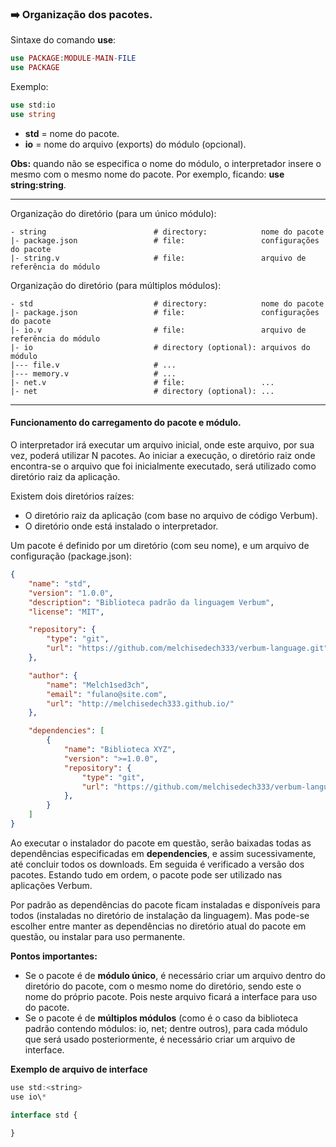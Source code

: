 ### :arrow_right: Organização dos pacotes.

Sintaxe do comando <b>use</b>:
```php
use PACKAGE:MODULE-MAIN-FILE
use PACKAGE
```

Exemplo:
```php
use std:io
use string
```

- <b>std</b> = nome do pacote.
- <b>io</b> = nome do arquivo (exports) do módulo (opcional).

<b>Obs:</b> quando não se especifica o nome do módulo, o interpretador insere o mesmo com o mesmo nome do pacote. Por exemplo, ficando: <b>use string:string</b>.

---

Organização do diretório (para um único módulo):
```
- string                        # directory:            nome do pacote
|- package.json                 # file:                 configurações do pacote
|- string.v                     # file:                 arquivo de referência do módulo
```

Organização do diretório (para múltiplos módulos):
```
- std                           # directory:            nome do pacote
|- package.json                 # file:                 configurações do pacote
|- io.v                         # file:                 arquivo de referência do módulo
|- io                           # directory (optional): arquivos do módulo
|--- file.v                     # ...
|--- memory.v                   # ...
|- net.v                        # file:                 ...
|- net                          # directory (optional): ...
```

---

#### Funcionamento do carregamento do pacote e módulo.

O interpretador irá executar um arquivo inicial, onde este arquivo, por sua vez, poderá utilizar N pacotes.
Ao iniciar a execução, o diretório raiz onde encontra-se o arquivo que foi inicialmente executado, será utilizado como diretório raiz da aplicação.

Existem dois diretórios raízes:
- O diretório raiz da aplicação (com base no arquivo de código Verbum).
- O diretório onde está instalado o interpretador.

Um pacote é definido por um diretório (com seu nome), e um arquivo de configuração (package.json):

```json
{
    "name": "std",
    "version": "1.0.0",
    "description": "Biblioteca padrão da linguagem Verbum",
    "license": "MIT",

    "repository": {
        "type": "git",
        "url": "https://github.com/melchisedech333/verbum-language.git"
    },

    "author": {
        "name": "Melch1sed3ch",
        "email": "fulano@site.com",
        "url": "http://melchisedech333.github.io/"
    },

    "dependencies": [
        {
            "name": "Biblioteca XYZ",
            "version": ">=1.0.0",
            "repository": {
                "type": "git",
                "url": "https://github.com/melchisedech333/verbum-language.git"
            },
        }
    ]
}
```

Ao executar o instalador do pacote em questão, serão baixadas todas as dependências especificadas em <b>dependencies</b>, e assim sucessivamente, até concluir todos os downloads. Em seguida é verificado a versão dos pacotes. Estando tudo em ordem, o pacote pode ser utilizado nas aplicações Verbum.

Por padrão as dependências do pacote ficam instaladas e disponíveis para todos (instaladas no diretório de instalação da linguagem).
Mas pode-se escolher entre manter as dependências no diretório atual do pacote em questão, ou instalar para uso permanente.

<b>Pontos importantes:</b>
- Se o pacote é de <b>módulo único</b>, é necessário criar um arquivo dentro do diretório do pacote, com o mesmo nome do diretório, sendo este o nome do próprio pacote. Pois neste arquivo ficará a interface para uso do pacote.
- Se o pacote é de <b>múltiplos módulos</b> (como é o caso da biblioteca padrão contendo módulos: io, net; dentre outros), para cada módulo que será usado posteriormente, é necessário criar um arquivo de interface.


<b>Exemplo de arquivo de interface</b>
```javascript
use std:<string>
use io\*

interface std {

}
```




